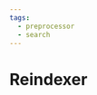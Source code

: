 ```yaml
---
tags:
  - preprocessor
  - search
---
```


# Reindexer

<include repo_url="https://github.com/foliant-docs/foliantcontrib.reindexer.git" path="README.md" sethead="2" nohead="true"></include>
